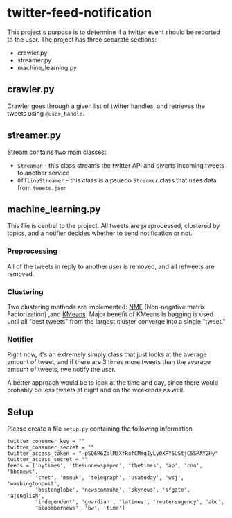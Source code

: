 # twitter-feed-notification

This project's purpose is to determine if a twitter event should be reported to the user.
The project has three separate sections:

* crawler.py
* streamer.py
* machine_learning.py

## crawler.py

Crawler goes through a given list of twitter handles, and retrieves the tweets
using ``@user_handle``.

## streamer.py

Stream contains two main classes:

* ``Streamer`` - this class streams the twitter API and diverts incoming tweets to another service
* ``OfflineStreamer`` - this class is a psuedo ``Streamer`` class that uses data from ``tweets.json``

## machine_learning.py

This file is central to the project. All tweets are preprocessed,
clustered by topics, and a notifier decides whether to send notification or
not.

### Preprocessing

All of the tweets in reply to another user is removed, and all retweets are
removed.

### Clustering

Two clustering methods are implemented: [NMF](https://en.wikipedia.org/wiki/Non-negative_matrix_factorization) (Non-negative matrix Factorization) ,and [KMeans](https://en.wikipedia.org/wiki/K-means_clusterings).
Major benefit of KMeans is bagging is used until all "best tweets" from the largest
cluster converge into a single "tweet."

### Notifier

Right now, it's an extremely simply class that just looks at the average amount
of tweet, and if there are 3 times more tweets than the average amount of
tweets, twe notify the user.

A better approach would be to look at the time and day, since there would
probably be less tweets at night and on the weekends as well.

## Setup

Please create a file ``setup.py`` containing the following information

```
twitter_consumer_key = ""
twitter_consumer_secret = ""
twitter_access_token = "-pSQ6R6ZolM3XfRofCMmgIyLy0XPY5UStjC5SMAY2Hy"
twitter_access_secret = ""
feeds = ['nytimes', 'thesunnewspaper', 'thetimes', 'ap', 'cnn', 'bbcnews',
         'cnet', 'msnuk', 'telegraph', 'usatoday', 'wsj', 'washingtonpost',
         'bostonglobe', 'newscomauhq', 'skynews', 'sfgate', 'ajenglish',
         'independent', 'guardian', 'latimes', 'reutersagency', 'abc',
         'bloombernews', 'bw', 'time']
```
